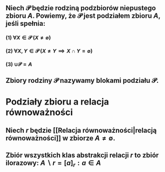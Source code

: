 ## Niech $\mathcal{P}$ będzie rodziną podzbiorów niepustego zbioru $A$. Powiemy, że $\mathcal{P}$ jest **podziałem zbioru** $A$, jeśli spełnia:
### (1) $\forall X \in \mathcal{P}\:(X \neq \emptyset)$
### (2) $\forall X,Y \in \mathcal{P}\:(X \neq Y \implies X \cap Y = \emptyset)$
### (3) $\cup\mathcal{P}=A$
## Zbiory rodziny $\mathcal{P}$ nazywamy **blokami podziału $\mathcal{P}$**.


# Podziały zbioru a relacja równoważności
## Niech $r$ będzie [[Relacja równoważności|relacją równoważności]] w zbiorze $A \neq \emptyset$. 

## Zbiór wszystkich klas abstrakcji relacji $r$ to **zbiór ilorazowy**: $A \backslash r = {[a]_r: a \in A}$

